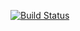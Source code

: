 [![Build Status](https://travis-ci.org/nk-ymnik/lab06.svg?branch=master)](https://travis-ci.org/nk-ymnik/lab06)
